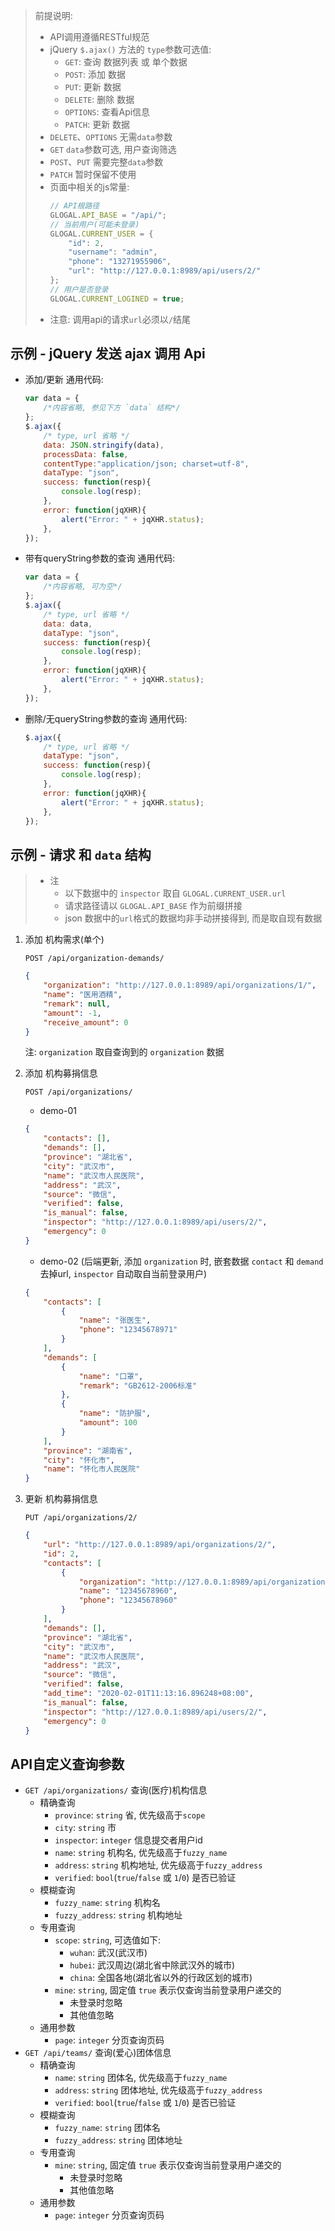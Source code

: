 > 前提说明:
> * API调用遵循RESTful规范
> * jQuery `$.ajax()` 方法的 `type`参数可选值:
>     - `GET`: 查询 数据列表 或 单个数据
>     - `POST`: 添加 数据
>     - `PUT`: 更新 数据
>     - `DELETE`: 删除 数据
>     - `OPTIONS`:  查看Api信息
>     - `PATCH`: 更新 数据
> * `DELETE`、`OPTIONS` 无需`data`参数
> * `GET` `data`参数可选, 用户查询筛选
> * `POST`、`PUT` 需要完整`data`参数
> * `PATCH` 暂时保留不使用
> * 页面中相关的js常量:
>     ```js
>     // API根路径
>     GLOGAL.API_BASE = "/api/";
>     // 当前用户(可能未登录)
>     GLOGAL.CURRENT_USER = {
>         "id": 2,
>         "username": "admin",
>         "phone": "13271955906",
>         "url": "http://127.0.0.1:8989/api/users/2/"
>     };
>     // 用户是否登录
>     GLOGAL.CURRENT_LOGINED = true;
>     ```
> * 注意: 调用api的请求`url`必须以`/`结尾

## 示例 - jQuery 发送 ajax 调用 Api
- 添加/更新 通用代码:
    ```js
    var data = {
        /*内容省略, 参见下方 `data` 结构*/
    };
    $.ajax({ 
        /* type, url 省略 */
        data: JSON.stringify(data),
        processData: false,
        contentType:"application/json; charset=utf-8",
        dataType: "json",
        success: function(resp){
            console.log(resp);
        },
        error: function(jqXHR){
            alert("Error: " + jqXHR.status);
        },
    });
    ```
- 带有queryString参数的查询 通用代码:
    ```js
    var data = {
        /*内容省略, 可为空*/
    };
    $.ajax({ 
        /* type, url 省略 */
        data: data,
        dataType: "json",
        success: function(resp){
            console.log(resp);
        },
        error: function(jqXHR){
            alert("Error: " + jqXHR.status);
        },
    });
    ```
- 删除/无queryString参数的查询 通用代码:
    ```js
    $.ajax({ 
        /* type, url 省略 */
        dataType: "json",
        success: function(resp){
            console.log(resp);
        },
        error: function(jqXHR){
            alert("Error: " + jqXHR.status);
        },
    });

## 示例 - 请求 和 `data` 结构
> * 注
>     - 以下数据中的 `inspector` 取自 `GLOGAL.CURRENT_USER.url`
>     - 请求路径请以 `GLOGAL.API_BASE` 作为前缀拼接
>     - json 数据中的`url`格式的数据均非手动拼接得到, 而是取自现有数据

1. 添加 机构需求(单个)
    ```
    POST /api/organization-demands/
    ```
    ```json
    {
        "organization": "http://127.0.0.1:8989/api/organizations/1/",
        "name": "医用酒精",
        "remark": null,
        "amount": -1,
        "receive_amount": 0
    }
    ```
    注: `organization` 取自查询到的 `organization` 数据
2. 添加 机构募捐信息
    ```
    POST /api/organizations/
    ```
    * demo-01
    ```json
    {
        "contacts": [],
        "demands": [],
        "province": "湖北省",
        "city": "武汉市",
        "name": "武汉市人民医院",
        "address": "武汉",
        "source": "微信",
        "verified": false,
        "is_manual": false,
        "inspector": "http://127.0.0.1:8989/api/users/2/",
        "emergency": 0
    }
    ```
    * demo-02 (后端更新, 添加 `organization` 时, 嵌套数据 `contact` 和 `demand` 去掉url, `inspector` 自动取自当前登录用户)
    ```json
    {
        "contacts": [
            {
                "name": "张医生",
                "phone": "12345678971"
            }
        ],
        "demands": [
            {
                "name": "口罩",
                "remark": "GB2612-2006标准"
            },
            {
                "name": "防护服",
                "amount": 100
            }
        ],
        "province": "湖南省",
        "city": "怀化市",
        "name": "怀化市人民医院"
    }
    ```

3. 更新 机构募捐信息
    ```
    PUT /api/organizations/2/
    ```
    ```json
    {
        "url": "http://127.0.0.1:8989/api/organizations/2/",
        "id": 2,
        "contacts": [
            {
                "organization": "http://127.0.0.1:8989/api/organizations/2/",
                "name": "12345678960",
                "phone": "12345678960"
            }
        ],
        "demands": [],
        "province": "湖北省",
        "city": "武汉市",
        "name": "武汉市人民医院",
        "address": "武汉",
        "source": "微信",
        "verified": false,
        "add_time": "2020-02-01T11:13:16.896248+08:00",
        "is_manual": false,
        "inspector": "http://127.0.0.1:8989/api/users/2/",
        "emergency": 0
    }
    ```

## API自定义查询参数
* `GET /api/organizations/` 查询(医疗)机构信息
    + 精确查询
        - `province`: `string` 省, 优先级高于`scope`
        - `city`: `string` 市
        - `inspector`: `integer` 信息提交者用户id
        - `name`: `string` 机构名, 优先级高于`fuzzy_name`
        - `address`: `string` 机构地址, 优先级高于`fuzzy_address`
        - `verified`: `bool`(`true`/`false` 或 `1`/`0`) 是否已验证
    + 模糊查询
        - `fuzzy_name`: `string` 机构名
        - `fuzzy_address`: `string` 机构地址
    + 专用查询
        - `scope`: `string`, 可选值如下:
            * `wuhan`: 武汉(武汉市)
            * `hubei`: 武汉周边(湖北省中除武汉外的城市)
            * `china`: 全国各地(湖北省以外的行政区划的城市)
        - `mine`: `string`, 固定值 `true` 表示仅查询当前登录用户递交的
            - 未登录时忽略
            - 其他值忽略
    + 通用参数
        - `page`: `integer` 分页查询页码
* `GET /api/teams/` 查询(爱心)团体信息
    + 精确查询
        - `name`: `string` 团体名, 优先级高于`fuzzy_name`
        - `address`: `string` 团体地址, 优先级高于`fuzzy_address`
        - `verified`: `bool`(`true`/`false` 或 `1`/`0`) 是否已验证
    + 模糊查询
        - `fuzzy_name`: `string` 团体名
        - `fuzzy_address`: `string` 团体地址
    + 专用查询
        - `mine`: `string`, 固定值 `true` 表示仅查询当前登录用户递交的
            - 未登录时忽略
            - 其他值忽略
    + 通用参数
        - `page`: `integer` 分页查询页码